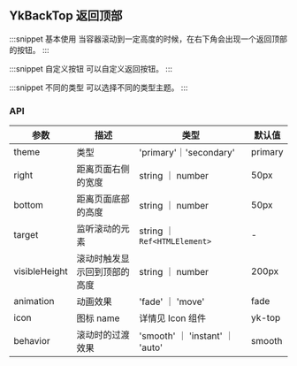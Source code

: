 ## YkBackTop 返回顶部

:::snippet
基本使用
当容器滚动到一定高度的时候，在右下角会出现一个返回顶部的按钮。
<BackTopBase/>
:::

:::snippet
自定义按钮
可以自定义返回按钮。
<BackTopSlot/>
:::

:::snippet
不同的类型
可以选择不同的类型主题。
<BackTopPrimary/>
:::

### API

| 参数          | 描述                         | 类型                            | 默认值  |
| ------------- | ---------------------------- | ------------------------------- | ------- |
| theme         | 类型                         | 'primary'｜'secondary'          | primary |
| right         | 距离页面右侧的宽度           | string ｜ number                | 50px    |
| bottom        | 距离页面底部的高度           | string ｜ number                | 50px    |
| target        | 监听滚动的元素               | string ｜ `Ref<HTMLElement>`    | -       |
| visibleHeight | 滚动时触发显示回到顶部的高度 | string ｜ number                | 200px   |
| animation     | 动画效果                     | 'fade' ｜ 'move'                | fade    |
| icon          | 图标 name                    | 详情见 Icon 组件                | yk-top  |
| behavior      | 滚动时的过渡效果             | 'smooth' ｜ 'instant' ｜ 'auto' | smooth  |

<!-- | to               | 渲染的容器节点               | string ｜ `Ref<HTMLElement>` | body   | -->
